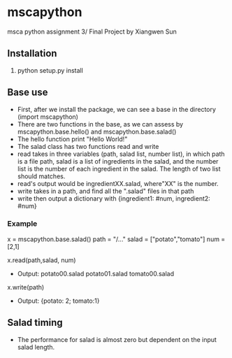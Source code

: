 # mscapython
msca python assignment 3/ Final Project 
by Xiangwen Sun

## Installation

1. python setup.py install

## Base use

* First, after we install the package, we can see a base in the directory (import mscapython)
* There are two functions in the base, as we can assess by mscapython.base.hello() and mscapython.base.salad()
* The hello function print "Hello World!"
* The salad class has two functions read and write
* read takes in three variables (path, salad list, number list), in which path is a file path, salad is a list of ingredients in the salad, and the number list is the number of each ingredient in the salad. The length of two list should matches. 
* read's output would be ingredientXX.salad, where"XX" is the number. 
* write takes in a path, and find all the ".salad" files in that path
* write then output a dictionary with {ingredient1: #num, ingredient2: #num}


### Example 
x = mscapython.base.salad()
path = "/..."
salad = ["potato","tomato"]
num =[2,1]

x.read(path,salad, num)

* Output:
potato00.salad
potato01.salad
tomato00.salad

x.write(path)

* Output:
{potato: 2;
tomato:1}

## Salad timing

* The performance for salad is almost zero but dependent on the input salad length. 
